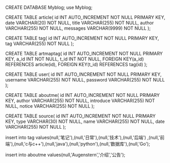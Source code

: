 CREATE DATABASE Myblog;
use Myblog;

CREATE TABLE article(
id INT AUTO_INCREMENT NOT NULL PRIMARY KEY,
date VARCHAR(20) NOT NULL,
title VARCHAR(255) NOT NULL,
author VARCHAR(255) NOT NULL,
messages VARCHAR(9999) NOT NULL
);

CREATE TABLE tag(
id INT AUTO_INCREMENT NOT NULL PRIMARY KEY,
tag VARCHAR(255) NOT NULL
);

CREATE TABLE artmaptag(
id INT AUTO_INCREMENT NOT NULL PRIMARY KEY,
a_id INT NOT NULL,
t_id INT NOT NULL,
FOREIGN KEY(a_id) REFERENCES article(id),
FOREIGN KEY(t_id) REFERENCES tag(id)
);

CREATE TABLE user(
id INT AUTO_INCREMENT NOT NULL PRIMARY KEY,
username VARCHAR(255) NOT NULL,
password VARCHAR(255) NOT NULL
);

CREATE TABLE aboutme(
id INT AUTO_INCREMENT NOT NULL PRIMARY KEY,
author VARCHAR(255) NOT NULL,
introduce VARCHAR(255) NOT NULL,
notice VARCHAR(255) NOT NULL
);

CREATE TABLE source(
id INT AUTO_INCREMENT NOT NULL PRIMARY KEY,
type VARCHAR(30) NOT NULL,
name VARCHAR(255) NOT NULL,
date VARCHAR(255) NOT NULL
);

insert into tag values(null,'笔记'),(null,'日常'),(null,'技术'),(null,'后端')
,(null,'前端'),(null,'c与c++'),(null,'java'),(null,'python'),(null,'数据库'),(null,'Go');

insert into aboutme values(null,'Augenstern','介绍','公告');